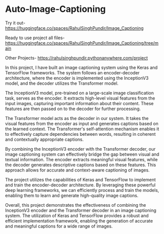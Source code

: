 # Auto-Image-Captioning

Try it out- https://huggingface.co/spaces/RahulSinghPundir/Image_Captioning


Ready to use project all files- https://huggingface.co/spaces/RahulSinghPundir/Image_Captioning/tree/main


Other Projects- https://rahulsinghpundir.pythonanywhere.com/project

In this project, I have built an image captioning system using the Keras and TensorFlow frameworks. The system follows an encoder-decoder architecture, where the encoder is implemented using the InceptionV3 model, and the decoder utilizes the Transformer model.

The InceptionV3 model, pre-trained on a large-scale image classification task, serves as the encoder. It extracts high-level visual features from the input images, capturing important information about their content. These features are then passed on to the decoder for further processing.

The Transformer model acts as the decoder in our system. It takes the visual features from the encoder as input and generates captions based on the learned context. The Transformer's self-attention mechanism enables it to effectively capture dependencies between words, resulting in coherent and contextually appropriate captions.

By combining the InceptionV3 encoder with the Transformer decoder, our image captioning system can effectively bridge the gap between visual and textual information. The encoder extracts meaningful visual features, while the decoder generates descriptive captions based on these features. This approach allows for accurate and context-aware captioning of images.

The project utilizes the capabilities of Keras and TensorFlow to implement and train the encoder-decoder architecture. By leveraging these powerful deep learning frameworks, we can efficiently process and train the models, enabling them to learn and generate high-quality image captions.

Overall, this project demonstrates the effectiveness of combining the InceptionV3 encoder and the Transformer decoder in an image captioning system. The utilization of Keras and TensorFlow provides a robust and efficient implementation framework, enabling the generation of accurate and meaningful captions for a wide range of images. 
